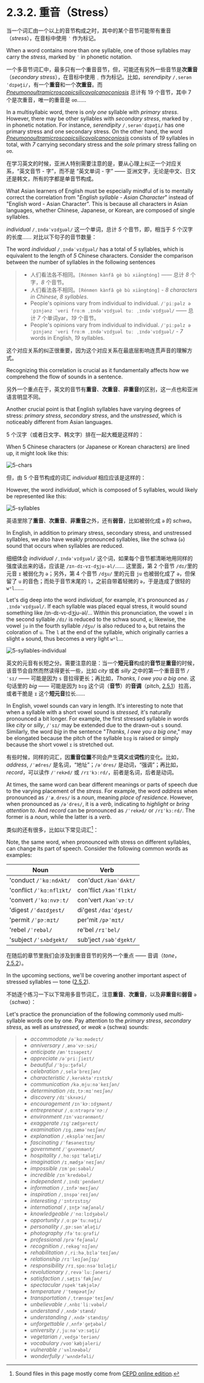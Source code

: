 # 2.3.2. 重音（Stress）

当一个词汇由一个以上的音节构成之时，其中的某个音节可能带有重音（*stress*），在音标中使用 `ˈ` 作为标记。

When a word contains more than one syllable, one of those syllables may carry the *stress*, marked by `ˈ` in phonetic notation.

一个多音节词汇中，最多只有一个重音音节，但，可能还有另外一些音节是**次重音**（*secondary stress*），在音标中使用 `ˌ` 作为标记。比如，*serendipity* `/ˌserənˈdɪpət̬i/`<span class="speak-word-inline" data-audio-us-male="/audios/us/serendipity-us-male.mp3" data-audio-us-female="/audios/us/serendipity-us-female.mp3"></span>，有一个**重音**和一个**次重音**。而 *[Pneumonoultramicroscopicsilicovolcanoconiosis](https://en.wikipedia.org/wiki/Pneumonoultramicroscopicsilicovolcanoconiosis)* 总计有 19 个音节，其中 7 个是次重音，唯一的重音是 `oʊ`……

In a multisyllabic word, there is *only one* syllable with *primary stress*. However, there may be other syllables with *secondary stress*, marked by `ˌ` in phonetic notation. For instance, *serendipity* `/ˌserənˈdɪpət̬i/`<span class="speak-word-inline" data-audio-us-male="/audios/us/serendipity-us-male.mp3" data-audio-us-female="/audios/us/serendipity-us-female.mp3"></span> has one primary stress and one secondary stress. On the other hand, the word *[Pneumonoultramicroscopicsilicovolcanoconiosis](https://en.wikipedia.org/wiki/Pneumonoultramicroscopicsilicovolcanoconiosis)* consists of *19* syllables in total, with *7* carrying secondary stress and the *sole* primary stress falling on `oʊ`.

在学习英文的时候，亚洲人特别需要注意的是，要从心理上纠正一个对应关系，“英文音节 - 字”，而不是 “英文单词 - 字” —— 亚洲文字，无论是中文、日文还是韩文，所有的字都是单音节构成。

What Asian learners of English must be especially mindful of is to mentally correct the correlation from "*English syllable - Asian Character*" instead of "English word - Asian Character". This is because all characters in Asian languages, whether Chinese, Japanese, or Korean, are composed of single syllables.

*individual* `/ˌɪndəˈvɪdʒuəl/`<span class="speak-word-inline" data-audio-us-male="/audios/us/individual-us-male.mp3" data-audio-us-female="/audios/us/individual-us-female.mp3"></span> 这一个单词，总计 *5* 个音节，即，相当于 *5* 个汉字的长度…… 对比以下句子的音节数量：

The word *individual* `/ˌɪndəˈvɪdʒuəl/`<span class="speak-word-inline" data-audio-us-male="/audios/us/individual-us-male.mp3" data-audio-us-female="/audios/us/individual-us-female.mp3"></span> has a total of *5* syllables, which is equivalent to the length of *5* Chinese characters. Consider the comparison between the number of syllables in the following sentences

> * 人们看法各不相同。`[Rénmen kànfǎ gè bù xiāngtóng]` —— 总计 *8* 个字，*8* 个音节。
> * 人们看法各不相同。`[Rénmen kànfǎ gè bù xiāngtóng]` - *8 characters in Chinese, 8 syllables*.
> * People's opinions vary from individual to individual. `/ˈpiːpəlz əˈpɪnjənz ˈveri frɑːm ˌɪndəˈvɪdʒuəl tuː ˌɪndəˈvɪdʒuəl/` —— 总计 *7* 个单词yar，*19* 个音节。
> * People's opinions vary from individual to individual. `/ˈpiːpəlz əˈpɪnjənz ˈveri frɑːm ˌɪndəˈvɪdʒuəl tuː ˌɪndəˈvɪdʒuəl/` - *7* words in English, *19* syllables.

这个对应关系的纠正很重要，因为这个对应关系在最底层影响连贯声音的理解方式。

Recognizing this correlation is crucial as it fundamentally affects how we comprehend the flow of sounds in a sentence.

另外一个重点在于，英文的音节有**重音**、**次重音**、**非重音**的区别，这一点也和亚洲语言明显不同。

Another crucial point is that English syllables have varying degrees of stress: *primary stress*, *secondary stress*, and the *unstressed*, which is noticeably different from Asian languages.

5 个汉字（或者日文字、韩文字）排在一起大概是这样的：

When 5 Chinese characters (or Japanese or Korean characters) are lined up, it might look like this:

![5-chars](/images/5-chars.svg)

但，由 5 个音节构成的词汇 *individual* 相应应该是这样的：

However, the word *individual*, which is composed of 5 syllables, would likely be represented like this:

![5-syllables](/images/5-syllables.svg)

英语里除了**重音**、**次重音**、**非重音**之外，还有**弱音**，比如被弱化成 `ə` 的 *schwa*。

In English, in addition to primary stress, secondary stress, and unstressed syllables, we also have weakly pronounced syllables, like the schwa (`ə`) sound that occurs when syllables are reduced.

细细体会 *individual* `/ˌɪndəˈvɪdʒuəl/`<span class="speak-word-inline" data-audio-us-male="/audios/us/individual-us-male.mp3" data-audio-us-female="/audios/us/individual-us-female.mp3"></span> 这个词，如果每个音节都清晰地用同样的强度读出来的话，应该是 `/ɪn-dɪ-vɪ-dʒju-əl/`…… 这里面，第 2 个音节 `/dɪ/`里的元音 `ɪ` 被弱化为 `ə`；另外，第 4 个音节 `/dʒu/` 里的元音 `ju` 也被弱化成了 `ə`，但保留了 `u` 的音色；而处于音节末尾的 `l`，之前自带着轻微的 `ə`，于是连成了很轻的 `wᵊl`……

Let's dig deep into the word *individual*, for example, it's pronounced as `/ˌɪndəˈvɪdʒuəl/`<span class="speak-word-inline" data-audio-us-male="/audios/us/individual-us-male.mp3" data-audio-us-female="/audios/us/individual-us-female.mp3"></span>. If each syllable was placed equal stress, it would sound something like /ɪn-dɪ-vɪ-dʒju-əl/... Within this pronunciation, the vowel `ɪ` in the second syllable `/dɪ/` is reduced to the schwa sound, `ə`; likewise, the vowel `ju` in the fourth syllable `/dʒu/` is also reduced to `ə`, but retains the coloration of `u`. The `l` at the end of the syllable, which originally carries a slight `ə` sound, thus becomes a very light `wᵊl`...

![5-syllables-individual](/images/5-syllables-individual.svg)

英文的元音有长短之分。需要注意的是：当一个**短元音**构成的**音节**是**重音**的时候，该音节会自然而然读得更长一些，比如 *city* 或者 *silly* 之中的第一个重音音节 `/ˈsɪ/` —— 可能是因为 `s` 音拉得更长；再比如，*Thanks, I owe you a big one.* 这句话里的 *big* —— 可能是因为 `bɪg` 这个词（**音节**）的**音调**（pitch, [2.5.1](2.5.1-pitch)）拉高，或者干脆是 `ɪ` 这个**短元音**拉长……

In English, vowel sounds can vary in length. It's interesting to note that when a syllable with a short vowel sound is *stressed*, it's naturally pronounced a bit longer. For example, the first stressed syllable in words like *city* or *silly*, `/ˈsɪ/` may be extended due to the drawn-out `s` sound. Similarly, the word *big* in the sentence "*Thanks, I owe you a big one*," may be elongated because the pitch of the syllable `bɪg` is raised or simply because the short vowel `ɪ` is stretched out.

有些时候，同样的词汇，因**重音位置**不同会产生**词义**或**词性**的变化。比如，*address*, `/ˈædres/`<span class="speak-word-inline" data-audio-us-female="/audios/us/address-noun.mp3"></span> 是名词，“地址”；`/əˈdres/`<span class="speak-word-inline" data-audio-us-male="/audios/us/address-verb.mp3"></span> 是动词，“强调”；再比如，*record*，可以读作 `/ˈrekɚd/`<span class="speak-word-inline" data-audio-us-female="/audios/us/record-noun.mp3"></span> 或 `/rɪˈkɔːrd/`<span class="speak-word-inline" data-audio-us-female="/audios/us/record-verb.mp3"></span>，前者是名词，后者是动词。

At times, the same word can bear different meanings or parts of speech due to the varying placement of the *stress*. For example, the word *address* when pronounced as `/ˈæˌdres/`<span class="speak-word-inline" data-audio-us-female="/audios/us/address-noun.mp3"></span> is a *noun*, meaning *place of residence*. However, when pronounced as `/əˈdres/`<span class="speak-word-inline" data-audio-us-male="/audios/us/address-verb.mp3"></span>, it is a *verb*, indicating to *highlight* or *bring attention to*. And *record* can be pronounced as `/ˈrekɚd/`<span class="speak-word-inline" data-audio-us-female="/audios/us/record-noun.mp3"></span> or `/rɪˈkɔːrd/`<span class="speak-word-inline" data-audio-us-female="/audios/us/record-verb.mp3"></span>. The former is a *noun*, while the latter is a *verb*.

类似的还有很多，比如以下常见词汇[^1]：

Note, the same word, when pronounced with stress on different syllables, can change its part of speech. Consider the following common words as examples:

| Noun                                                                                                              | Verb                                                                                                             |
| ----------------------------------------------------------------------------------------------------------------- | ---------------------------------------------------------------------------------------------------------------- |
| 'conduct `/ˈkɑːndʌkt/`   <span class="speak-word-inline" data-audio-us-male="/audios/us/conduct-noun.mp3"></span> | con'duct `/kənˈdʌkt/`<span class="speak-word-inline" data-audio-us-male="/audios/us/conduct-verb.mp3"></span>    |
| 'conflict `/ˈkɑːnflɪkt/`<span class="speak-word-inline" data-audio-us-male="/audios/us/conflict-noun.mp3"></span> | con'flict `/kənˈflɪkt/`<span class="speak-word-inline" data-audio-us-male="/audios/us/conflict-verb.mp3"></span> |
| 'convert `/ˈkɑːnvɝːt/`<span class="speak-word-inline" data-audio-us-male="/audios/us/convert-noun.mp3"></span>    | con'vert `/kənˈvɝːt/`<span class="speak-word-inline" data-audio-us-male="/audios/us/convert-verb.mp3"></span>    |
| 'digest `/ˈdaɪdʒest/`<span class="speak-word-inline" data-audio-us-male="/audios/us/digest-noun.mp3"></span>      | di'gest `/daɪˈdʒest/`<span class="speak-word-inline" data-audio-us-male="/audios/us/digest-verb.mp3"></span>     |
| 'permit `/ˈpɝːmɪt/`<span class="speak-word-inline" data-audio-us-female="/audios/us/permit-noun.mp3"></span>      | per'mit `/pɚˈmɪt/`<span class="speak-word-inline" data-audio-us-female="/audios/us/permit-verb.mp3"></span>      |
| 'rebel `/ˈrebəl/`<span class="speak-word-inline" data-audio-us-female="/audios/us/rebel-noun.mp3"></span>         | re'bel `/rɪˈbel/`<span class="speak-word-inline" data-audio-us-female="/audios/us/rebel-verb.mp3"></span>        |
| 'subject `/ˈsʌbdʒekt/`<span class="speak-word-inline" data-audio-us-male="/audios/us/subject-noun.mp3"></span>    | sub'ject `/səbˈdʒekt/`<span class="speak-word-inline" data-audio-us-female="/audios/us/subject-verb.mp3"></span> |

在随后的章节里我们会涉及到重音音节的另外一个重点 —— 音调（*tone*，[2.5.2](2.5.2-tone)）。

In the upcoming sections, we'll be covering another important aspect of stressed syllables — tone ([2.5.2](2.5.2-tone)).

不妨逐个练习一下以下常用多音节词汇，注意**重音**、**次重音**，以及**非重音**和**弱音** `ə`（*schwa*）：

Let's practice the pronunciation of the following commonly used multi-syllable words one by one. Pay attention to the *primary stress*, *secondary stress*, as well as *unstressed*, or *weak* `ə` (schwa) sounds:

> * *accommodate* `/əˈkɑːmədeɪt/`<span class="speak-word-inline" data-audio-us-male="/audios/us/accommodate-us-male.mp3" data-audio-us-female="/audios/us/accommodate-us-female.mp3"></span>
> * *anniversary* `/ˌænəˈvɝːsɚi/`<span class="speak-word-inline" data-audio-us-male="/audios/us/anniversary-us-male.mp3" data-audio-us-female="/audios/us/anniversary-us-female.mp3"></span>
> * *anticipate* `/ænˈtɪsəpeɪt/`<span class="speak-word-inline" data-audio-us-male="/audios/us/anticipate-us-male.mp3" data-audio-us-female="/audios/us/anticipate-us-female.mp3"></span>
> * *appreciate* `/əˈpriːʃieɪt/`<span class="speak-word-inline" data-audio-us-male="/audios/us/appreciate-us-male.mp3" data-audio-us-female="/audios/us/appreciate-us-female.mp3"></span>
> * *beautiful* `/ˈbjuːt̬əfəl/`<span class="speak-word-inline" data-audio-us-male="/audios/us/beautiful-us-male.mp3" data-audio-us-female="/audios/us/beautiful-us-female.mp3"></span>
> * *celebration* `/ˌseləˈbreɪʃən/`<span class="speak-word-inline" data-audio-us-male="/audios/us/celebration-us-male.mp3" data-audio-us-female="/audios/us/celebration-us-female.mp3"></span>
> * *characteristic* `/ˌkerəktəˈrɪstɪk/`<span class="speak-word-inline" data-audio-us-male="/audios/us/characteristic-us-male.mp3" data-audio-us-female="/audios/us/characteristic-us-female.mp3"></span>
> * *communication* `/kəˌmjuːnəˈkeɪʃən/`<span class="speak-word-inline" data-audio-us-male="/audios/us/communication-us-male.mp3" data-audio-us-female="/audios/us/communication-us-female.mp3"></span>
> * *determination* `/dɪˌtɝːmɪˈneɪʃən/`<span class="speak-word-inline" data-audio-us-male="/audios/us/determination-us-male.mp3" data-audio-us-female="/audios/us/determination-us-female.mp3"></span>
> * *discovery* `/dɪˈskʌvɚi/`<span class="speak-word-inline" data-audio-us-male="/audios/us/discovery-us-male.mp3" data-audio-us-female="/audios/us/discovery-us-female.mp3"></span>
> * *encouragement* `/ɪnˈkɝːɪdʒmənt/`<span class="speak-word-inline" data-audio-us-male="/audios/us/encouragement-us-male.mp3" data-audio-us-female="/audios/us/encouragement-us-female.mp3"></span>
> * *entrepreneur* `/ˌɑːntrəprəˈnɝː/`<span class="speak-word-inline" data-audio-us-male="/audios/us/entrepreneur-us-male.mp3" data-audio-us-female="/audios/us/entrepreneur-us-female.mp3"></span>
> * *environment* `/ɪnˈvaɪrənmənt/`<span class="speak-word-inline" data-audio-us-male="/audios/us/environment-us-male.mp3" data-audio-us-female="/audios/us/environment-us-female.mp3"></span>
> * *exaggerate* `/ɪɡˈzædʒəreɪt/`<span class="speak-word-inline" data-audio-us-male="/audios/us/exaggerate-us-male.mp3" data-audio-us-female="/audios/us/exaggerate-us-female.mp3"></span>
> * *examination* `/ɪɡˌzæməˈneɪʃən/`<span class="speak-word-inline" data-audio-us-male="/audios/us/examination-us-male.mp3" data-audio-us-female="/audios/us/examination-us-female.mp3"></span>
> * *explanation* `/ˌekspləˈneɪʃən/`<span class="speak-word-inline" data-audio-us-male="/audios/us/explanation-us-male.mp3" data-audio-us-female="/audios/us/explanation-us-female.mp3"></span>
> * *fascinating* `/ˈfæsəneɪtɪŋ/`<span class="speak-word-inline" data-audio-us-male="/audios/us/fascinating-us-male.mp3" data-audio-us-female="/audios/us/fascinating-us-female.mp3"></span>
> * *government* `/ˈɡʌvɚnmənt/`<span class="speak-word-inline" data-audio-us-male="/audios/us/government-us-male.mp3" data-audio-us-female="/audios/us/government-us-female.mp3"></span>
> * *hospitality* `/ˌhɑːspɪˈtælət̬i/`<span class="speak-word-inline" data-audio-us-male="/audios/us/hospitality-us-male.mp3" data-audio-us-female="/audios/us/hospitality-us-female.mp3"></span>
> * *imagination* `/ɪˌmædʒəˈneɪʃən/`<span class="speak-word-inline" data-audio-us-male="/audios/us/imagination-us-male.mp3" data-audio-us-female="/audios/us/imagination-us-female.mp3"></span>
> * *impossible* `/ɪmˈpɑːsəbəl/`<span class="speak-word-inline" data-audio-us-male="/audios/us/impossible-us-male.mp3" data-audio-us-female="/audios/us/impossible-us-female.mp3"></span>
> * *incredible* `/ɪnˈkredəbəl/`<span class="speak-word-inline" data-audio-us-male="/audios/us/incredible-us-male.mp3" data-audio-us-female="/audios/us/incredible-us-female.mp3"></span>
> * *independent* `/ˌɪndɪˈpendənt/`<span class="speak-word-inline" data-audio-us-male="/audios/us/independent-us-male.mp3" data-audio-us-female="/audios/us/independent-us-female.mp3"></span>
> * *information* `/ˌɪnfɚˈmeɪʃən/`<span class="speak-word-inline" data-audio-us-male="/audios/us/information-us-male.mp3" data-audio-us-female="/audios/us/information-us-female.mp3"></span>
> * *inspiration* `/ˌɪnspəˈreɪʃən/`<span class="speak-word-inline" data-audio-us-male="/audios/us/inspiration-us-male.mp3" data-audio-us-female="/audios/us/inspiration-us-female.mp3"></span>
> * *interesting* `/ˈɪntrɪstɪŋ/`<span class="speak-word-inline" data-audio-us-male="/audios/us/interesting-us-male.mp3" data-audio-us-female="/audios/us/interesting-us-female.mp3"></span>
> * *international* `/ˌɪnt̬ɚˈnæʃənəl/`<span class="speak-word-inline" data-audio-us-male="/audios/us/international-us-male.mp3" data-audio-us-female="/audios/us/international-us-female.mp3"></span>
> * *knowledgeable* `/ˈnɑːlɪdʒəbəl/`<span class="speak-word-inline" data-audio-us-male="/audios/us/knowledgeable-us-male.mp3" data-audio-us-female="/audios/us/knowledgeable-us-female.mp3"></span>
> * *opportunity* `/ˌɑːpɚˈtuːnət̬i/`<span class="speak-word-inline" data-audio-us-male="/audios/us/opportunity-us-male.mp3" data-audio-us-female="/audios/us/opportunity-us-female.mp3"></span>
> * *personality* `/ˌpɝːsənˈælət̬i/`<span class="speak-word-inline" data-audio-us-male="/audios/us/personality-us-male.mp3" data-audio-us-female="/audios/us/personality-us-female.mp3"></span>
> * *photography* `/fəˈtɑːɡrəfi/`<span class="speak-word-inline" data-audio-us-male="/audios/us/photography-us-male.mp3" data-audio-us-female="/audios/us/photography-us-female.mp3"></span>
> * *professional* `/prəˈfeʃənəl/`<span class="speak-word-inline" data-audio-us-male="/audios/us/professional-us-male.mp3" data-audio-us-female="/audios/us/professional-us-female.mp3"></span>
> * *recognition* `/ˌrekəɡˈnɪʃən/`<span class="speak-word-inline" data-audio-us-male="/audios/us/recognition-us-male.mp3" data-audio-us-female="/audios/us/recognition-us-female.mp3"></span>
> * *rehabilitation* `/ˌriːhəˌbɪləˈteɪʃən/`<span class="speak-word-inline" data-audio-us-male="/audios/us/rehabilitation-us-male.mp3" data-audio-us-female="/audios/us/rehabilitation-us-female.mp3"></span>
> * *relationship* `/rɪˈleɪʃənʃɪp/`<span class="speak-word-inline" data-audio-us-male="/audios/us/relationship-us-male.mp3" data-audio-us-female="/audios/us/relationship-us-female.mp3"></span>
> * *responsibility* `/rɪˌspɑːnsəˈbɪlət̬i/`<span class="speak-word-inline" data-audio-us-male="/audios/us/responsibility-us-male.mp3" data-audio-us-female="/audios/us/responsibility-us-female.mp3"></span>
> * *revolutionary* `/ˌrevəˈluːʃəneri/`<span class="speak-word-inline" data-audio-us-male="/audios/us/revolutionary-us-male.mp3" data-audio-us-female="/audios/us/revolutionary-us-female.mp3"></span>
> * *satisfaction* `/ˌsæt̬ɪsˈfækʃən/`<span class="speak-word-inline" data-audio-us-male="/audios/us/satisfaction-us-male.mp3" data-audio-us-female="/audios/us/satisfaction-us-female.mp3"></span>
> * *spectacular* `/spekˈtækjəlɚ/`<span class="speak-word-inline" data-audio-us-male="/audios/us/spectacular-us-male.mp3" data-audio-us-female="/audios/us/spectacular-us-female.mp3"></span>
> * *temperature* `/ˈtempɚətʃɚ/`<span class="speak-word-inline" data-audio-us-male="/audios/us/temperature-us-male.mp3" data-audio-us-female="/audios/us/temperature-us-female.mp3"></span>
> * *transportation* `/ˌtrænspɚˈteɪʃən/`<span class="speak-word-inline" data-audio-us-male="/audios/us/transportation-us-male.mp3" data-audio-us-female="/audios/us/transportation-us-female.mp3"></span>
> * *unbelievable* `/ˌʌnbɪˈliːvəbəl/`<span class="speak-word-inline" data-audio-us-male="/audios/us/unbelievable-us-male.mp3" data-audio-us-female="/audios/us/unbelievable-us-female.mp3"></span>
> * *understand* `/ˌʌndɚˈstænd/`<span class="speak-word-inline" data-audio-us-male="/audios/us/understand-us-male.mp3" data-audio-us-female="/audios/us/understand-us-female.mp3"></span>
> * *understanding* `/ˌʌndɚˈstændɪŋ/`<span class="speak-word-inline" data-audio-us-male="/audios/us/understanding-us-male.mp3" data-audio-us-female="/audios/us/understanding-us-female.mp3"></span>
> * *unforgettable* `/ˌʌnfɚˈɡet̬əbəl/`<span class="speak-word-inline" data-audio-us-male="/audios/us/unforgettable-us-male.mp3" data-audio-us-female="/audios/us/unforgettable-us-female.mp3"></span>
> * *university* `/ˌjuːnəˈvɝːsət̬i/`<span class="speak-word-inline" data-audio-us-male="/audios/us/university-us-male.mp3" data-audio-us-female="/audios/us/university-us-female.mp3"></span>
> * *vegetarian* `/ˌvedʒəˈteriən/`<span class="speak-word-inline" data-audio-us-male="/audios/us/vegetarian-us-male.mp3" data-audio-us-female="/audios/us/vegetarian-us-female.mp3"></span>
> * *vocabulary* `/voʊˈkæbjəleri/`<span class="speak-word-inline" data-audio-us-male="/audios/us/vocabulary-us-male.mp3" data-audio-us-female="/audios/us/vocabulary-us-female.mp3"></span>
> * *vulnerable* `/ˈvʌlnɚəbəl/`<span class="speak-word-inline" data-audio-us-male="/audios/us/vulnerable-us-male.mp3" data-audio-us-female="/audios/us/vulnerable-us-female.mp3"></span>
> * *wonderfully* `/ˈwʌndɚfəli/`<span class="speak-word-inline" data-audio-us-male="/audios/us/wonderfully-us-male.mp3" data-audio-us-female="/audios/us/wonderfully-us-female.mp3"></span>

[^1]: Sound files in this page mostly come from [CEPD online edition](https://dictionary.cambridge.org/pronunciation/).
